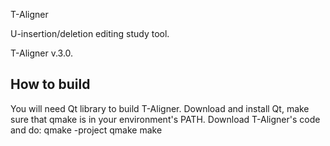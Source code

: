 T-Aligner

U-insertion/deletion editing study tool.

T-Aligner v.3.0.


How to build
------------

You will need Qt library to build T-Aligner.
Download and install Qt, make sure that qmake
is in your environment's PATH.
Download T-Aligner's code and do:
qmake -project
qmake
make
